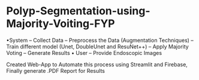# Polyp-Segmentation-using-Majority-Voiting-FYP
•System
– Collect Data
– Preprocess the Data (Augmentation Techniques)
– Train different model (Unet, DoubleUnet and ResuNet++)
– Apply Majority Voting
– Generate Results
• User
– Provide Endoscopic Images

Created Web-App to Automate this process using Streamlit and Firebase, Finally generate .PDF Report for Results
